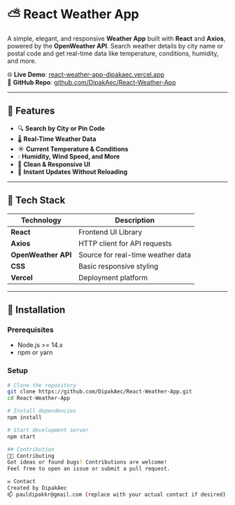 # ⛅ React Weather App

A simple, elegant, and responsive **Weather App** built with **React** and **Axios**, powered by the **OpenWeather API**. Search weather details by city name or postal code and get real-time data like temperature, conditions, humidity, and more.

🌐 **Live Demo**: [react-weather-app-dipakaec.vercel.app](https://react-weather-app-dipakaec.vercel.app/)  
📂 **GitHub Repo**: [github.com/DipakAec/React-Weather-App](https://github.com/DipakAec/React-Weather-App)

---

## 🌟 Features

- 🔍 **Search by City or Pin Code**
- 🌡️ **Real-Time Weather Data**
- ☀️ **Current Temperature & Conditions**
- 💧 **Humidity, Wind Speed, and More**
- 🌈 **Clean & Responsive UI**
- 🔁 **Instant Updates Without Reloading**

---

## 🚀 Tech Stack

| Technology        | Description                      |
|-------------------|----------------------------------|
| **React**         | Frontend UI Library              |
| **Axios**         | HTTP client for API requests     |
| **OpenWeather API** | Source for real-time weather data |
| **CSS**           | Basic responsive styling         |
| **Vercel**        | Deployment platform              |

---

## 🔧 Installation

### Prerequisites

- Node.js >= 14.x
- npm or yarn


### Setup

```bash
# Clone the repository
git clone https://github.com/DipakAec/React-Weather-App.git
cd React-Weather-App

# Install dependencies
npm install

# Start development server
npm start

## Contribution
🧑‍💻 Contributing
Got ideas or found bugs? Contributions are welcome!
Feel free to open an issue or submit a pull request.

✉️ Contact
Created by DipakAec
📫 pauldipakkr@gmail.com (replace with your actual contact if desired)
